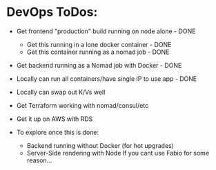 # DevOps ToDos:

- Get frontend "production" build running on node alone - DONE
  - Get this running in a lone docker container - DONE
  - Get this container running as a nomad job - DONE
- Get backend running as a Nomad job with Docker - DONE
- Locally can run all containers/have single IP to use app - DONE

- Locally can swap out K/Vs well
- Get Terraform working with nomad/consul/etc
- Get it up on AWS with RDS

- To explore once this is done:
  - Backend running without Docker (for hot upgrades)
  - Server-Side rendering with Node
    If you cant use Fabio for some reason...
